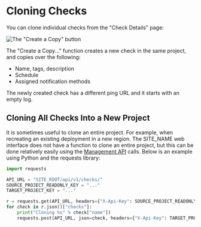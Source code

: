 # Cloning Checks

You can clone individual checks from the "Check Details"
page:

![The "Create a Copy" button](IMG_URL/create_copy.png)

The "Create a Copy..." function creates a new check in the same project, and copies
over the following:

* Name, tags, description
* Schedule
* Assigned notification methods

The newly created check has a different ping URL and it starts with an empty log.

## Cloning All Checks Into a New Project

It is sometimes useful to clone an entire project. For example, when recreating
an existing deployment in a new region. The SITE_NAME web interface does
not have a function to clone an entire project, but this can be done relatively
easily using the [Management API](../api/) calls. Below is an example using Python
and the requests library:

```python
import requests

API_URL = "SITE_ROOT/api/v1/checks/"
SOURCE_PROJECT_READONLY_KEY = "..."
TARGET_PROJECT_KEY = "..."

r = requests.get(API_URL, headers={"X-Api-Key": SOURCE_PROJECT_READONLY_KEY})
for check in r.json()["checks"]:
    print("Cloning %s" % check["name"])
    requests.post(API_URL, json=check, headers={"X-Api-Key": TARGET_PROJECT_KEY})
```
